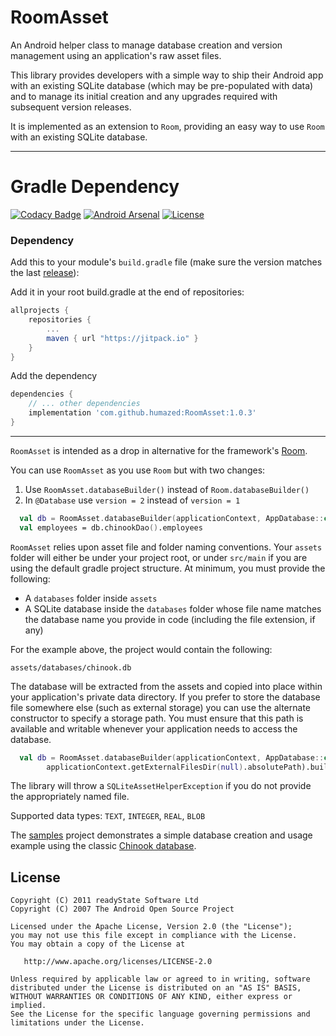 # RoomAsset

An Android helper class to manage database creation and version management using an application's raw asset files.

This library provides developers with a simple way to ship their Android app with an existing SQLite database (which may be pre-populated with data) and to manage its initial creation and any upgrades required with subsequent version releases.

It is implemented as an extension to `Room`, providing an easy way to use `Room` with an existing SQLite database.

---

# Gradle Dependency

[![Codacy Badge](https://api.codacy.com/project/badge/Grade/b2a019a18e3a48e5b50ae4a5f1ed3135)](https://www.codacy.com/app/humazed/RoomAsset?utm_source=github.com&amp;utm_medium=referral&amp;utm_content=humazed/RoomAsset&amp;utm_campaign=Badge_Grade)
[![Android Arsenal]( https://img.shields.io/badge/Android%20Arsenal-RoomAsset-green.svg?style=flat )]( https://android-arsenal.com/details/1/6421 )
[![License](https://img.shields.io/badge/license-Apache%202-4EB1BA.svg?style=flat-square)](https://www.apache.org/licenses/LICENSE-2.0.html)


### Dependency

Add this to your module's `build.gradle` file (make sure the version matches the last [release](https://github.com/humazed/RoomAsset/releases/latest)):

Add it in your root build.gradle at the end of repositories:

```gradle
allprojects {
	repositories {
		...
		maven { url "https://jitpack.io" }
	}
}
```

Add the dependency
```gradle
dependencies {
    // ... other dependencies
    implementation 'com.github.humazed:RoomAsset:1.0.3'
}
```
-----

`RoomAsset` is intended as a drop in alternative for the framework's [Room](https://developer.android.com/topic/libraries/architecture/room.html).

You can use `RoomAsset` as you use `Room` but with two changes:

1. Use `RoomAsset.databaseBuilder()` instead of `Room.databaseBuilder()` 
2. In `@Database` use `version = 2` instead of `version = 1`

```kotlin
  val db = RoomAsset.databaseBuilder(applicationContext, AppDatabase::class.java, "chinook.db").build()
  val employees = db.chinookDao().employees
```

`RoomAsset` relies upon asset file and folder naming conventions. Your `assets` folder will either be under your project root, or under `src/main` if you are using the default gradle project structure. At minimum, you must provide the following:

* A `databases` folder inside `assets`
* A SQLite database inside the `databases` folder whose file name matches the database name you provide in code (including the file extension, if any)

For the example above, the project would contain the following:

    assets/databases/chinook.db


The database will be extracted from the assets and copied into place within your application's private data directory. If you prefer to store the database file somewhere else (such as external storage) you can use the alternate constructor to specify a storage path. You must ensure that this path is available and writable whenever your application needs to access the database.

```kotlin
  val db = RoomAsset.databaseBuilder(applicationContext, AppDatabase::class.java, "chinook.db",
        applicationContext.getExternalFilesDir(null).absolutePath).build()
```

The library will throw a `SQLiteAssetHelperException` if you do not provide the appropriately named file.

Supported data types: `TEXT`, `INTEGER`, `REAL`, `BLOB`


The [samples](https://github.com/humazed/RoomAsset/tree/master/app) project demonstrates a simple database creation and usage example using the classic [Chinook database](http://www.sqlitetutorial.net/sqlite-sample-database).



License
-------

    Copyright (C) 2011 readyState Software Ltd
    Copyright (C) 2007 The Android Open Source Project

    Licensed under the Apache License, Version 2.0 (the "License");
    you may not use this file except in compliance with the License.
    You may obtain a copy of the License at

       http://www.apache.org/licenses/LICENSE-2.0

    Unless required by applicable law or agreed to in writing, software
    distributed under the License is distributed on an "AS IS" BASIS,
    WITHOUT WARRANTIES OR CONDITIONS OF ANY KIND, either express or implied.
    See the License for the specific language governing permissions and
    limitations under the License.

 [1]: https://search.maven.org/remote_content?g=com.readystatesoftware.sqliteasset&a=sqliteassethelper&v=LATEST
